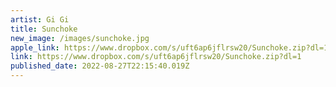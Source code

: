 ```yaml
---
artist: Gi Gi
title: Sunchoke
new_image: /images/sunchoke.jpg
apple_link: https://www.dropbox.com/s/uft6ap6jflrsw20/Sunchoke.zip?dl=1
link: https://www.dropbox.com/s/uft6ap6jflrsw20/Sunchoke.zip?dl=1
published_date: 2022-08-27T22:15:40.019Z
---
```

